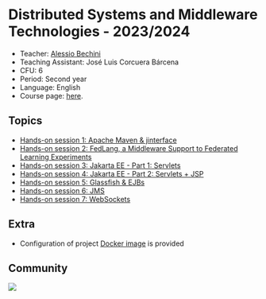 # Distributed Systems and Middleware Technologies - 2023/2024

* Teacher: [Alessio Bechini](http://docenti.ing.unipi.it/a.bechini/BechiniHome.html)
* Teaching Assistant: José Luis Corcuera Bárcena
* CFU: 6
* Period: Second year
* Language: English
* Course page: [here](http://docenti.ing.unipi.it/a.bechini/distr/).


## Topics

- [Hands-on session 1: Apache Maven & jinterface](https://github.com/jlcorcuera/unipi-dsmt-2023-2024/tree/main/lab01)
- [Hands-on session 2: FedLang, a Middleware Support to Federated Learning Experiments](https://github.com/jlcorcuera/unipi-dsmt-2023-2024/tree/main/lab02)
- [Hands-on session 3: Jakarta EE - Part 1: Servlets](https://github.com/jlcorcuera/unipi-dsmt-2023-2024/tree/main/lab03)
- [Hands-on session 4: Jakarta EE - Part 2: Servlets + JSP](https://github.com/jlcorcuera/unipi-dsmt-2023-2024/tree/main/lab04)
- [Hands-on session 5: Glassfish & EJBs](https://github.com/jlcorcuera/unipi-dsmt-2023-2024/tree/main/lab05)
- [Hands-on session 6: JMS](https://github.com/jlcorcuera/unipi-dsmt-2023-2024/tree/main/lab06)
- [Hands-on session 7: WebSockets](https://github.com/jlcorcuera/unipi-dsmt-2023-2024/tree/main/lab07)


## Extra

- Configuration of project [Docker image](https://github.com/jlcorcuera/unipi-dsmt-2023-2024/tree/main/infraestructure) is provided

## Community

<a href="https://github.com/jlcorcuera/unipi-dsmt-2023-2024/graphs/contributors">
  <img src="https://contrib.rocks/image?repo=jlcorcuera/unipi-dsmt-2023-2024" />
</a>
